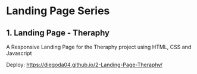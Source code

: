 # Landing Page Series 
## 1. Landing Page - Theraphy

A Responsive Landing Page for the Theraphy project using HTML, CSS and Javascript

Deploy: https://diegoda04.github.io/2-Landing-Page-Theraphy/
